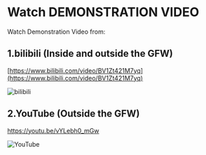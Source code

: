 # Watch DEMONSTRATION VIDEO

Watch Demonstration Video from:

## 1.bilibili (Inside and outside the GFW)

[https://www.bilibili.com/video/BV1Zt421M7yq](https://www.bilibili.com/video/BV1Zt421M7yq)

![bilibili](https://static.m0rtzz.com/images/Year:2024/Month:05/Day:24/16:50:34_image-20240524164452503.png)

## 2.YouTube (Outside the GFW)

https://youtu.be/vYLebh0_mGw

![YouTube](https://static.m0rtzz.com/images/Year:2024/Month:05/Day:24/Snipaste_2024-05-24_18-11-13.png)
